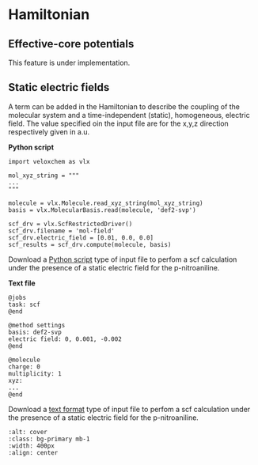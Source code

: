 # Hamiltonian

## Effective-core potentials

This feature is under implementation.

## Static electric fields

A term can be added in the Hamiltonian to describe the coupling of the molecular system and a time-independent (static), homogeneous, electric field. The value specified oin the input file are for the x,y,z direction respectively given in a.u.

**Python script**
```
import veloxchem as vlx

mol_xyz_string = """
...
"""

molecule = vlx.Molecule.read_xyz_string(mol_xyz_string)
basis = vlx.MolecularBasis.read(molecule, 'def2-svp')

scf_drv = vlx.ScfRestrictedDriver()
scf_drv.filename = 'mol-field'
scf_drv.electric_field = [0.01, 0.0, 0.0]
scf_results = scf_drv.compute(molecule, basis)
```
Download a [Python script](../input_files/pna-field.py) type of input file to perfom a scf calculation under the presence of a static electric field for the p-nitroaniline.

**Text file**
```
@jobs
task: scf
@end

@method settings
basis: def2-svp
electric field: 0, 0.001, -0.002
@end

@molecule
charge: 0
multiplicity: 1
xyz:
...
@end
```
Download a [text format](../input_files/pna-field.inp) type of input file to perfom a scf calculation under the presence of a static electric field for the p-nitroaniline.
```{image} ../images/pna.png
:alt: cover
:class: bg-primary mb-1
:width: 400px
:align: center
```
